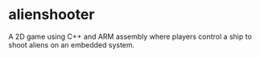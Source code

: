 # alienshooter
A 2D game using C++ and ARM assembly where players control a ship to shoot aliens on an embedded system.
